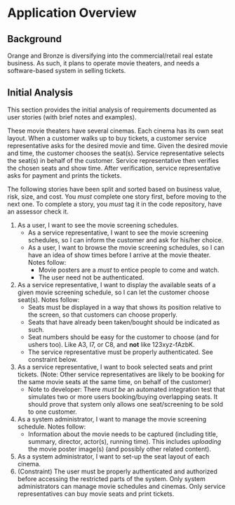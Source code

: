 # Application Overview

## Background

Orange and Bronze is diversifying into the commercial/retail real estate business. As such, it plans to operate movie theaters, and needs a software-based system in selling tickets.

## Initial Analysis

This section provides the initial analysis of requirements documented as user stories (with brief notes and examples).

These movie theaters have several cinemas. Each cinema has its own seat layout. When a customer walks up to buy tickets, a customer service representative asks for the desired movie and time. Given the desired movie and time, the customer chooses the seat(s). Service representative selects the seat(s) in behalf of the customer. Service representative then verifies the chosen seats and show time. After verification, service representative asks for payment and prints the tickets.

The following stories have been split and sorted based on business value, risk, size, and cost. You *must* complete one story first, before moving to the next one. To complete a story, you *must* tag it in the code repository, have an assessor check it.

1. As a user, I want to see the movie screening schedules.
	- As a service representative, I want to see the movie screening schedules, so I can inform the customer and ask for his/her choice.
	- As a user, I want to browse the movie screening schedules, so I can have an idea of show times before I arrive at the movie theater. Notes follow:
		- Movie posters are a *must* to entice people to come and watch.
		- The user need not be authenticated.
2. As a service representative, I want to display the available seats of a given movie screening schedule, so I can let the customer choose seat(s). Notes follow:
	- Seats must be displayed in a way that shows its position relative to the screen, so that customers can choose properly.
	- Seats that have already been taken/bought should be indicated as such.
	- Seat numbers should be easy for the customer to choose (and for ushers too). Like A3, I7, or C8, and **not** like 123xyz-fAzbK.
	- The service representative must be properly authenticated. See constraint below.
3. As a service representative, I want to book selected seats and print tickets. (Note: Other service representatives are likely to be booking for the same movie seats at the same time, on behalf of the customer)
	- Note to developer: There *must be* an automated integration test that simulates two or more users booking/buying overlapping seats. It should prove that system only allows one seat/screening to be sold to one customer.
4. As a system administrator, I want to manage the movie screening schedule. Notes follow:
	- Information about the movie needs to be captured (including title, summary, director, actor(s), running time). This includes *uploading* the movie poster image(s) (and possibly other related content).
5. As a system administrator, I want to set-up the seat layout of each cinema.
6. (Constraint) The user must be properly authenticated and authorized before accessing the restricted parts of the system. Only system administrators can manage movie schedules and cinemas. Only service representatives can buy movie seats and print tickets.
